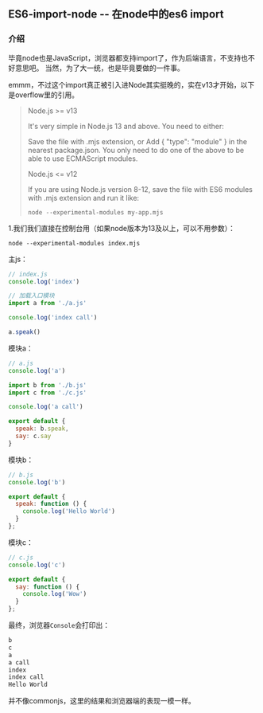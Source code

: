 ES6-import-node -- 在node中的es6 import
---
### 介绍
毕竟node也是JavaScript，浏览器都支持import了，作为后端语言，不支持也不好意思吧。
当然，为了大一统，也是毕竟要做的一件事。

emmm，不过这个import真正被引入进Node其实挺晚的，实在v13才开始，以下是overflow里的引用。

> Node.js >= v13
> 
> It's very simple in Node.js 13 and above. You need to either:
>
>Save the file with .mjs extension, or
>Add { "type": "module" } in the nearest package.json.
>You only need to do one of the above to be able to use ECMAScript modules.
>
>Node.js <= v12
>
>If you are using Node.js version 8-12, save the file with ES6 modules with .mjs extension and run it like:
>
>`node --experimental-modules my-app.mjs`

1.我们我们直接在控制台用（如果node版本为13及以上，可以不用参数）：
```shell
node --experimental-modules index.mjs
```

主js：
```js
// index.js
console.log('index')

// 加载入口模块
import a from './a.js'

console.log('index call')

a.speak()
```

模块a：
```js
// a.js
console.log('a')

import b from './b.js'
import c from './c.js'

console.log('a call')

export default {
  speak: b.speak,
  say: c.say
}
```

模块b：
```js
// b.js
console.log('b')

export default {
  speak: function () {
    console.log('Hello World')
  }
};
```

模块c：
```js
// c.js
console.log('c')

export default {
  say: function () {
    console.log('Wow')
  }
};
```

最终，浏览器`Console`会打印出：
```js
b
c
a
a call
index
index call
Hello World
```
并不像commonjs，这里的结果和浏览器端的表现一模一样。
